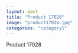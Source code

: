 ```yaml
---
layout: post
title: "Product 17028"
image: "product17028.jpg"
categories: "category1"
---
```

Product 17028
